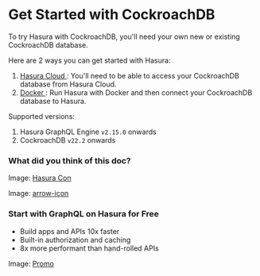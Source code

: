 # Get Started with CockroachDB

To try Hasura with CockroachDB, you'll need your own new or existing CockroachDB database.

Here are 2 ways you can get started with Hasura:

1. [ Hasura Cloud ](https://hasura.io/docs/latest/databases/postgres/cockroachdb/getting-started/cloud/): You'll need to be able to access your
CockroachDB database from Hasura Cloud.
2. [ Docker ](https://hasura.io/docs/latest/databases/postgres/cockroachdb/getting-started/docker/): Run Hasura with Docker and then connect your
CockroachDB database to Hasura.


Supported versions:

1. Hasura GraphQL Engine `v2.15.0` onwards
2. CockroachDB `v22.2` onwards


### What did you think of this doc?

Image: [ Hasura Con ](https://res.cloudinary.com/dh8fp23nd/image/upload/v1686154570/hasura-con-2023/has-con-light-date_r2a2ud.png)

Image: [ arrow-icon ](https://res.cloudinary.com/dh8fp23nd/image/upload/v1683723549/main-web/chevron-right_ldbi7d.png)

### Start with GraphQL on Hasura for Free

- Build apps and APIs 10x faster
- Built-in authorization and caching
- 8x more performant than hand-rolled APIs


Image: [ Promo ](https://hasura.io/docs/assets/images/hasura-free-ff60e409244e0ea12b5a3045d1a9096b.png)